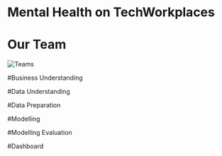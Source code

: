 # Mental Health on TechWorkplaces

# Our Team
![Teams](https://img.shields.io/badge/Our%20Team-Team%203-blueviolet)

#Business Understanding

#Data Understanding

#Data Preparation

#Modelling

#Modelling Evaluation

#Dashboard

